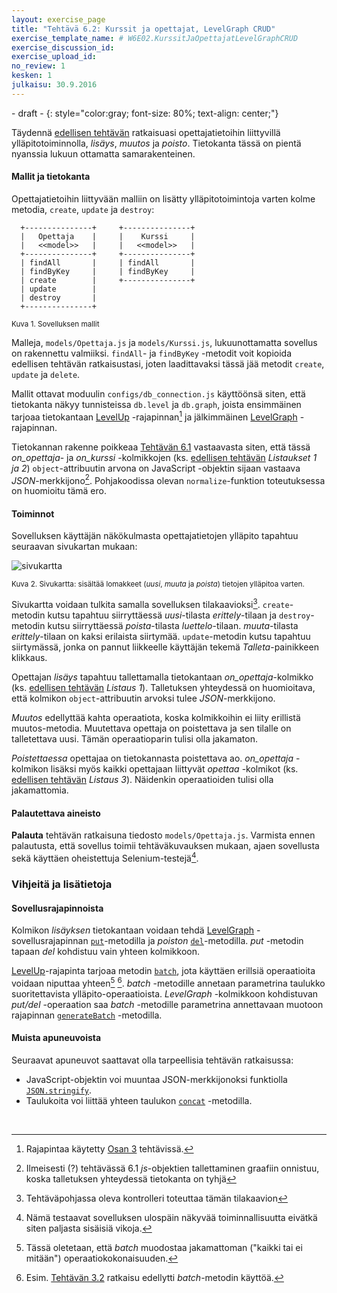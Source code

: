 ```yaml
---
layout: exercise_page
title: "Tehtävä 6.2: Kurssit ja opettajat, LevelGraph CRUD"
exercise_template_name: # W6E02.KurssitJaOpettajatLevelGraphCRUD
exercise_discussion_id: 
exercise_upload_id: 
no_review: 1
kesken: 1
julkaisu: 30.9.2016
---
```



\- draft -
{: style="color:gray; font-size: 80%; text-align: center;"}


Täydennä [edellisen tehtävän](../tehtava51) ratkaisuasi opettajatietoihin liittyvillä ylläpitotoiminnolla, *lisäys*, *muutos* ja *poisto*. Tietokanta tässä on pientä nyanssia lukuun ottamatta samarakenteinen.



#### Mallit ja tietokanta

Opettajatietoihin liittyvään malliin on lisätty ylläpitotoimintoja varten kolme metodia, `create`, `update` ja `destroy`:

~~~
  +---------------+     +---------------+
  |   Opettaja    |     |    Kurssi     |
  |   <<model>>   |     |   <<model>>   |
  +---------------+     +---------------+
  | findAll       |     | findAll       |
  | findByKey     |     | findByKey     |
  | create        |     +---------------+
  | update        |
  | destroy       |
  +---------------+
~~~
<small>Kuva 1. Sovelluksen mallit</small>


Malleja, `models/Opettaja.js` ja `models/Kurssi.js`, lukuunottamatta sovellus on rakennettu valmiiksi. `findAll`- ja `findByKey` -metodit voit kopioida edellisen tehtävän ratkaisustasi, joten laadittavaksi tässä jää metodit `create`, `update` ja `delete`.

Mallit ottavat moduulin `configs/db_connection.js` käyttöönsä siten, että tietokanta näkyy tunnisteissa `db.level` ja `db.graph`, joista ensimmäinen tarjoaa tietokantaan [LevelUp][LevelUp] -rajapinnan[^1] ja jälkimmäinen [LevelGraph][LevelGraph] -rajapinnan. 



[LevelUp]: https://github.com/Level/levelup/blob/master/README.md
[LevelGraph]: https://github.com/mcollina/levelgraph/blob/master/README.md

[^1]: Rajapintaa käytetty [Osan 3](../../osa3) tehtävissä.

Tietokannan rakenne poikkeaa [Tehtävän 6.1](../tehtava61) vastaavasta siten, että tässä *on_opettaja*- ja *on_kurssi* -kolmikkojen (ks. [edellisen tehtävän](../tehtava51) *Listaukset 1 ja 2*) `object`-attribuutin arvona on JavaScript -objektin sijaan vastaava *JSON*-merkkijono[^2]. Pohjakoodissa olevan `normalize`-funktion toteutuksessa on huomioitu tämä ero.

[^2]: Ilmeisesti (?) tehtävässä 6.1 *js*-objektien tallettaminen graafiin onnistuu, koska talletuksen yhteydessä tietokanta on tyhjä 

#### Toiminnot

Sovelluksen käyttäjän näkökulmasta opettajatietojen ylläpito tapahtuu seuraavan sivukartan mukaan:

![sivukartta](../../osa2/img/w2e03.png)

<small>Kuva 2. Sivukartta: sisältää lomakkeet (*uusi*, *muuta* ja *poista*) tietojen ylläpitoa varten.</small>

Sivukartta voidaan tulkita samalla sovelluksen tilakaavioksi[^3]. `create`-metodin kutsu tapahtuu siirryttäessä *uusi*-tilasta *erittely*-tilaan ja `destroy`-metodin kutsu siirryttäessä *poista*-tilasta *luettelo*-tilaan. *muuta*-tilasta *erittely*-tilaan on kaksi erilaista siirtymää. `update`-metodin kutsu tapahtuu siirtymässä, jonka on pannut liikkeelle käyttäjän tekemä *Talleta*-painikkeen klikkaus.

[^3]: Tehtäväpohjassa oleva kontrolleri toteuttaa tämän tilakaavion


Opettajan *lisäys* tapahtuu tallettamalla tietokantaan *on_opettaja*-kolmikko (ks. [edellisen tehtävän](../tehtava51) *Listaus 1*). Talletuksen yhteydessä on huomioitava, että kolmikon `object`-attribuutin arvoksi tulee *JSON*-merkkijono.

*Muutos* edellyttää kahta operaatiota, koska kolmikkoihin ei liity erillistä muutos-metodia. Muutettava opettaja on poistettava ja sen tilalle on talletettava uusi. Tämän operaatioparin tulisi olla jakamaton. 


*Poistettaessa* opettajaa on tietokannasta poistettava ao. *on_opettaja* -kolmikon lisäksi myös kaikki opettajaan liittyvät *opettaa* -kolmikot (ks. [edellisen tehtävän](../tehtava51) *Listaus 3*). Näidenkin operaatioiden tulisi olla jakamattomia.


#### Palautettava aineisto

**Palauta** tehtävän ratkaisuna tiedosto `models/Opettaja.js`. Varmista ennen palautusta, että sovellus toimii tehtäväkuvauksen mukaan, ajaen sovellusta sekä käyttäen oheistettuja Selenium-testejä[^4]. 

[^4]: Nämä testaavat sovelluksen ulospäin näkyvää toiminnallisuutta eivätkä siten paljasta sisäisiä vikoja.

### Vihjeitä ja lisätietoja


#### Sovellusrajapinnoista

Kolmikon *lisäyksen* tietokantaan voidaan tehdä [LevelGraph][LevelGraph] -sovellusrajapinnan [`put`][put]-metodilla ja *poiston* [`del`][del]-metodilla. *put* -metodin tapaan *del* kohdistuu vain yhteen kolmikkoon.

[LevelUp][LevelUp]-rajapinta tarjoaa metodin [`batch`][batch], jota käyttäen erillsiä operaatioita voidaan niputtaa yhteen[^5] [^6]. *batch* -metodille annetaan parametrina taulukko suoritettavista ylläpito-operaatioista. *LevelGraph* -kolmikkoon kohdistuvan *put/del* -operaation saa *batch* -metodille parametrina annettavaan muotoon rajapinnan [`generateBatch`][generateBatch] -metodilla.


[put]: https://github.com/mcollina/levelgraph#get-and-put
[del]: https://github.com/mcollina/levelgraph#deleting
[batch]: https://github.com/Level/levelup/blob/master/README.md#batch
[generateBatch]: https://github.com/mcollina/levelgraph#generate-batch-operations

[^5]: Tässä oletetaan, että *batch* muodostaa jakamattoman ("kaikki tai ei mitään") operaatiokokonaisuuden.

[^6]: Esim. [Tehtävän 3.2](../../osa3/tehtava32) ratkaisu edellytti *batch*-metodin käyttöä. 


#### Muista apuneuvoista

Seuraavat apuneuvot saattavat olla tarpeellisia tehtävän ratkaisussa:

* JavaScript-objektin voi muuntaa JSON-merkkijonoksi funktiolla [`JSON.stringify`][JSON.stringify]. 
* Taulukoita voi liittää yhteen taulukon [`concat`][concat] -metodilla.


[JSON.stringify]: https://developer.mozilla.org/en-US/docs/Web/JavaScript/Reference/Global_Objects/JSON/stringify
[concat]: https://developer.mozilla.org/en-US/docs/Web/JavaScript/Reference/Global_Objects/Array/concat


<br/>
